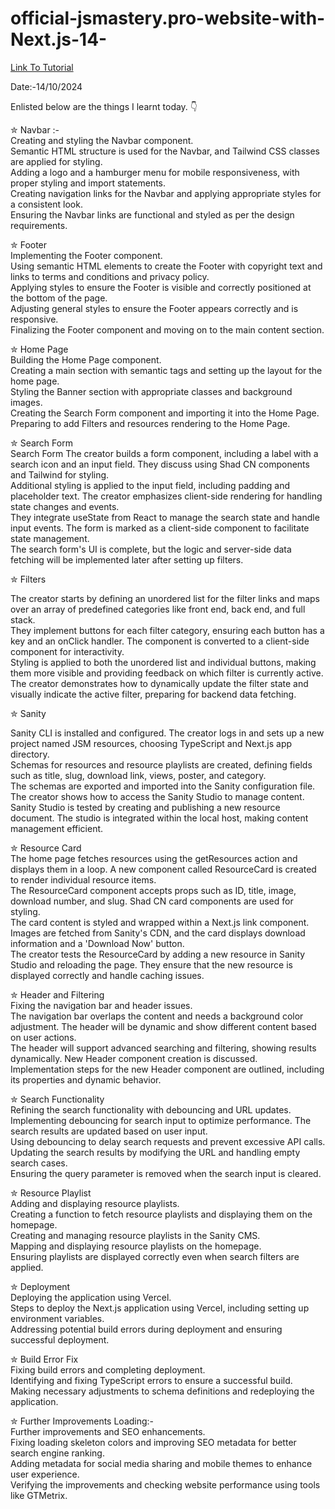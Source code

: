 # official-jsmastery.pro-website-with-Next.js-14-



<ar>

<a href = "https://www.youtube.com/watch?v=3WCIyNOrzwM"> Link To Tutorial </a>
<ar>

Date:-14/10/2024 
<ar>

Enlisted below are the things I learnt today. 👇
<ar>


✮ Navbar :-
<br>
  Creating and styling the Navbar component.
  <br>
  Semantic HTML structure is used for the Navbar, and Tailwind CSS classes are applied for styling.
<br>
  Adding a logo and a hamburger menu for mobile responsiveness, with proper styling and import statements.
<br>
  Creating navigation links for the Navbar and applying appropriate styles for a consistent look.
<br>
  Ensuring the Navbar links are functional and styled as per the design requirements.
<br>

✮ Footer 
<br>
  Implementing the Footer component.
<br>
  Using semantic HTML elements to create the Footer with copyright text and links to terms and conditions and privacy policy.
<br>
  Applying styles to ensure the Footer is visible and correctly positioned at the bottom of the page.
<br>
  Adjusting general styles to ensure the Footer appears correctly and is responsive.
<br>
  Finalizing the Footer component and moving on to the main content section.
<br>

✮ Home Page
<br>
  Building the Home Page component.
<br>
  Creating a main section with semantic tags and setting up the layout for the home page.
<br>
  Styling the Banner section with appropriate classes and background images.
<Br>
  Creating the Search Form component and importing it into the Home Page.
<br>
  Preparing to add Filters and resources rendering to the Home Page.
<br>

✮ Search Form
<br>
  Search Form
  The creator builds a form component, including a label with a search icon and an input field. They discuss using Shad CN components and Tailwind for styling.
<br>
  Additional styling is applied to the input field, including padding and placeholder text. The creator emphasizes client-side rendering for handling state changes and events.
<Br>
  They integrate useState from React to manage the search state and handle input events. The form is marked as a client-side component to facilitate state management.
<br>
  The search form's UI is complete, but the logic and server-side data fetching will be implemented later after setting up filters.
<br>

✮ Filters
<br>

  The creator starts by defining an unordered list for the filter links and maps over an array of predefined categories like front end, back end, and full stack.
<br>
  They implement buttons for each filter category, ensuring each button has a key and an onClick handler. The component is converted to a client-side component for interactivity.
<br>
  Styling is applied to both the unordered list and individual buttons, making them more visible and providing feedback on which filter is currently active.
<br>
  The creator demonstrates how to dynamically update the filter state and visually indicate the active filter, preparing for backend data fetching.
<br>

✮ Sanity 
<br>

  Sanity CLI is installed and configured. The creator logs in and sets up a new project named JSM resources, choosing TypeScript and Next.js app directory.
<br>
  Schemas for resources and resource playlists are created, defining fields such as title, slug, download link, views, poster, and category.
<br>
  The schemas are exported and imported into the Sanity configuration file. The creator shows how to access the Sanity Studio to manage content.
<br>
  Sanity Studio is tested by creating and publishing a new resource document. The studio is integrated within the local host, making content management efficient.
<br>

✮ Resource Card
<br>
  The home page fetches resources using the getResources action and displays them in a loop. A new component called ResourceCard is created to render individual resource items.
  <br>
  The ResourceCard component accepts props such as ID, title, image, download number, and slug. Shad CN card components are used for styling.
  <br>
  The card content is styled and wrapped within a Next.js link component. Images are fetched from Sanity's CDN, and the card displays download information and a 'Download Now' button.
<br>
  The creator tests the ResourceCard by adding a new resource in Sanity Studio and reloading the page. They ensure that the new resource is displayed correctly and handle caching issues.
<br>

✮ Header and Filtering
<br>
  Fixing the navigation bar and header issues.
  <br>
  The navigation bar overlaps the content and needs a background color adjustment. The header will be dynamic and show different content based on user actions.
<br>
  The header will support advanced searching and filtering, showing results dynamically. New Header component creation is discussed.
<br>
  Implementation steps for the new Header component are outlined, including its properties and dynamic behavior.
<br>

✮ Search Functionality
<br>
  Refining the search functionality with debouncing and URL updates.
  <br>
  Implementing debouncing for search input to optimize performance. The search results are updated based on user input.
  <br>
  Using debouncing to delay search requests and prevent excessive API calls.
  <br>
  Updating the search results by modifying the URL and handling empty search cases.
  <br>
  Ensuring the query parameter is removed when the search input is cleared.
<br>

✮ Resource Playlist
<br>
  Adding and displaying resource playlists.
<br>
  Creating a function to fetch resource playlists and displaying them on the homepage.
<br>
  Creating and managing resource playlists in the Sanity CMS.
<br>
  Mapping and displaying resource playlists on the homepage.
<br>
  Ensuring playlists are displayed correctly even when search filters are applied.
<br>

✮ Deployment
<br>
  Deploying the application using Vercel.
  <br>
  Steps to deploy the Next.js application using Vercel, including setting up environment variables.
  <br>
  Addressing potential build errors during deployment and ensuring successful deployment.
<br>

✮ Build Error Fix
<br>
  Fixing build errors and completing deployment.
<br>
  Identifying and fixing TypeScript errors to ensure a successful build.
<br>
  Making necessary adjustments to schema definitions and redeploying the application.
 <br>


✮ Further Improvements Loading:-
<br>
  Further improvements and SEO enhancements.
  <br>
  Fixing loading skeleton colors and improving SEO metadata for better search engine ranking.
<br>
  Adding metadata for social media sharing and mobile themes to enhance user experience.
<br>
  Verifying the improvements and checking website performance using tools like GTMetrix.